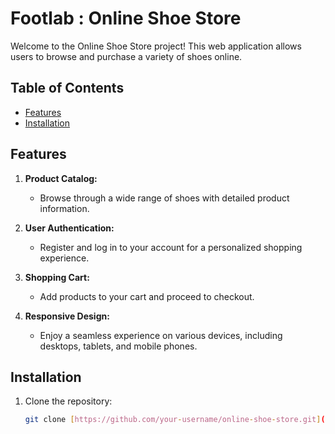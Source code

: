 
# Footlab :  Online Shoe Store

Welcome to the Online Shoe Store project! This web application allows users to browse and purchase a variety of shoes online.

## Table of Contents

- [Features](#features)
- [Installation](#installation)



## Features

1. **Product Catalog:**
   - Browse through a wide range of shoes with detailed product information.

2. **User Authentication:**
   - Register and log in to your account for a personalized shopping experience.

3. **Shopping Cart:**
   - Add products to your cart and proceed to checkout.

4. **Responsive Design:**
   - Enjoy a seamless experience on various devices, including desktops, tablets, and mobile phones.

## Installation

1. Clone the repository:
   ```bash
   git clone [https://github.com/your-username/online-shoe-store.git](https://github.com/Pratik1968/footlab.git)https://github.com/Pratik1968/footlab.git

